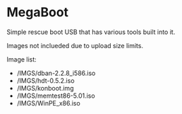 MegaBoot
========

Simple rescue boot USB that has various tools built into it.

Images not inclueded due to upload size limits.

Image list:
* /IMGS/dban-2.2.8_i586.iso
* /IMGS/hdt-0.5.2.iso
* /IMGS/konboot.img
* /IMGS/memtest86-5.01.iso
* /IMGS/WinPE_x86.iso
